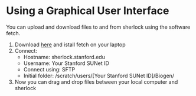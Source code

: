 # Using a Graphical User Interface

You can upload and download files to and from sherlock using the software fetch.

1. Download [here](https://uit.stanford.edu/service/ess/mac/docs/fetch) and istall fetch on your laptop
2. Connect:
   * Hostname: sherlock.stanford.edu
   * Username: Your Stanford SUNet ID
   * Connect using: SFTP
   * Initial folder: /scratch/users/[Your Stanford SUNet ID]/Biogen/
3. Now you can drag and drop files between your local computer and sherlock
